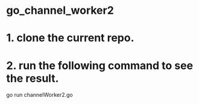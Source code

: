 # go_channel_worker2

# 1. clone the current repo.

# 2. run the following command to see the result.

go run channelWorker2.go
